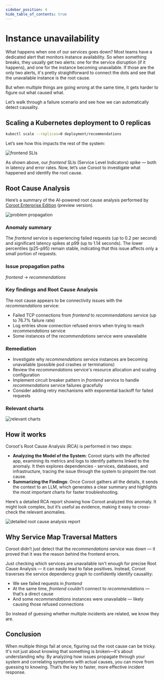 ```yaml
---
sidebar_position: 4
hide_table_of_contents: true
---
```


# Instance unavailability

What happens when one of our services goes down? Most teams have a dedicated alert that monitors instance availability. 
So when something breaks, they usually get two alerts: one for the service disruption (if it happens), and one for the instance becoming unavailable.
If those are the only two alerts, it's pretty straightforward to connect the dots and see that the unavailable instance is the root cause.

But when multiple things are going wrong at the same time, it gets harder to figure out what caused what. 

Let’s walk through a failure scenario and see how we can automatically detect causality.

## Scaling a Kubernetes deployment to 0 replicas

```bash
kubectl scale --replicas=0 deployment/recommendations
```

Let’s see how this impacts the rest of the system:

<img alt="frontend SLIs" src="/img/failures/instance-unavailability/frontend-slis.png" class="card w-1200"/> 

As shown above, our _frontend_ SLIs (Service Level Indicators) spike — both in latency and error rates.
Now, let’s use Coroot to investigate what happened and identify the root cause.

## Root Cause Analysis

Here’s a summary of the AI-powered root cause analysis performed by [Coroot Enterprise Edition](https://coroot.com/editions/) (preview version).

<div class="card w-1200">

<img alt="problem propagation" src="/img/failures/instance-unavailability/issue-propagation.png" class="w-1200"/> 


### Anomaly summary
The _frontend_ service is experiencing failed requests (up to 0.2 per second) and significant latency spikes at p99 (up to 1.14 seconds). 
The lower percentiles (p25-p95) remain stable, indicating that this issue affects only a small portion of requests.

### Issue propagation paths

_frontend_ → _recommendations_

### Key findings and Root Cause Analysis

The root cause appears to be connectivity issues with the _recommendations_ service:

* Failed TCP connections from _frontend_ to _recommendations_ service (up to 76.7% failure rate)
* Log entries show connection refused errors when trying to reach _recommendations_ service
* Some instances of the _recommendations_ service were unavailable

### Remediation

* Investigate why _recommendations_ service instances are becoming unavailable (possible pod crashes or terminations)
* Review the _recommendations_ service's resource allocation and scaling configuration
* Implement circuit breaker pattern in _frontend_ service to handle _recommendations_ service failures gracefully
* Consider adding retry mechanisms with exponential backoff for failed requests

### Relevant charts

<img alt="relevant charts" src="/img/failures/instance-unavailability/relevant-charts.png" class="w-1200"/>
</div>

## How it works

Coroot's Root Cause Analysis (RCA) is performed in two steps:

* **Analyzing the Model of the System**: Coroot starts with the affected app, examining its metrics and logs to identify 
patterns linked to the anomaly. It then explores dependencies - services, databases, and infrastructure, tracing the issue through 
the system to pinpoint the root cause.
* **Summarizing the Findings**: Once Coroot gathers all the details, it sends the context to an LLM, which generates a clear 
summary and highlights the most important charts for faster troubleshooting.

Here’s a detailed RCA report showing how Coroot analyzed this anomaly. 
It might look complex, but it’s useful as evidence, making it easy to cross-check the relevant anomalies.

<img alt="detailed root cause analysis report" src="/img/failures/instance-unavailability/detailed-rca-report.png" class="card w-1200"/>

## Why Service Map Traversal Matters

Coroot didn’t just detect that the _recommendations_ service was down — it proved that it was the reason behind the frontend errors.

Just checking which services are unavailable isn't enough for precise Root Cause Analysis — it can easily lead to false positives.
Instead, Coroot traverses the service dependency graph to confidently identify causality:

* We see failed requests in _frontend_
* At the same time, _frontend_ couldn’t connect to _recommendations_ — that’s a direct cause
* And some _recommendations_ instances were unavailable — likely causing those refused connections

So instead of guessing whether multiple incidents are related, we know they are.


## Conclusion

When multiple things fail at once, figuring out the root cause can be tricky. 
It's not just about knowing that something is broken—it's about understanding why. 
By analyzing how issues propagate through your system and correlating symptoms with actual causes, you can move from guessing to knowing. 
That’s the key to faster, more effective incident response.
